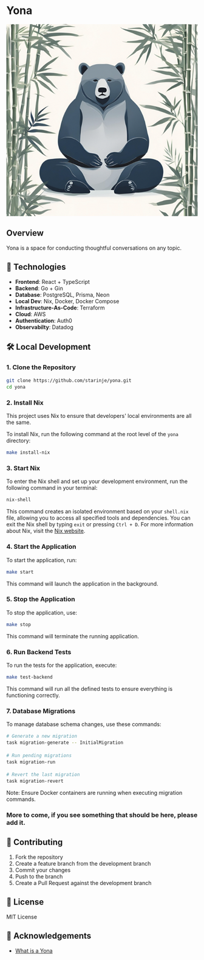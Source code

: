 # Yona

<div align="center">

![A bear](images/yona.png)

</div>

## Overview

Yona is a space for conducting thoughtful conversations on any topic.

## 🚀 Technologies

- **Frontend**: React + TypeScript
- **Backend**: Go + Gin
- **Database**: PostgreSQL, Prisma, Neon
- **Local Dev**: Nix, Docker, Docker Compose
- **Infrastructure-As-Code**: Terraform
- **Cloud**: AWS
- **Authentication**: Auth0
- **Observabilty**: Datadog

## 🛠 Local Development

### 1. Clone the Repository

```bash
git clone https://github.com/starinje/yona.git
cd yona
```

### 2. Install Nix

This project uses Nix to ensure that developers' local environments are all the same.

To install Nix, run the following command at the root level of the `yona` directory:

```bash
make install-nix
```

### 3. Start Nix

To enter the Nix shell and set up your development environment, run the following command in your terminal:

```bash
nix-shell
```

This command creates an isolated environment based on your `shell.nix` file, allowing you to access all specified tools and dependencies. You can exit the Nix shell by typing `exit` or pressing `Ctrl + D`. For more information about Nix, visit the [Nix website](https://nixos.org/nix/).

### 4. Start the Application

To start the application, run:

```bash
make start
```

This command will launch the application in the background.

### 5. Stop the Application

To stop the application, use:

```bash
make stop
```

This command will terminate the running application.

### 6. Run Backend Tests

To run the tests for the application, execute:

```bash
make test-backend
```

This command will run all the defined tests to ensure everything is functioning correctly.

### 7. Database Migrations

To manage database schema changes, use these commands:

```bash
# Generate a new migration
task migration-generate -- InitialMigration

# Run pending migrations
task migration-run

# Revert the last migration
task migration-revert
```

Note: Ensure Docker containers are running when executing migration commands.

### More to come, if you see something that should be here, please add it.

## 🤝 Contributing

1. Fork the repository
2. Create a feature branch from the development branch
3. Commit your changes
4. Push to the branch
5. Create a Pull Request against the development branch

## 📄 License

MIT License

## 🌟 Acknowledgements

- [What is a Yona](https://nativehistoryassociation.org/tutor_tsalagi2_study.php)
